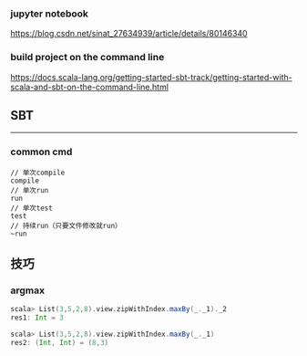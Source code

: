 ### jupyter notebook

https://blog.csdn.net/sinat_27634939/article/details/80146340

### build project on the command line

https://docs.scala-lang.org/getting-started-sbt-track/getting-started-with-scala-and-sbt-on-the-command-line.html

## SBT
---

### common cmd

  ```
  // 单次compile
  compile
  // 单次run
  run
  // 单次test
  test
  // 持续run（只要文件修改就run）
  ~run
  ```

## 技巧

### argmax

```scala
scala> List(3,5,2,8).view.zipWithIndex.maxBy(_._1)._2
res1: Int = 3

scala> List(3,5,2,8).view.zipWithIndex.maxBy(_._1)
res2: (Int, Int) = (8,3)
```



